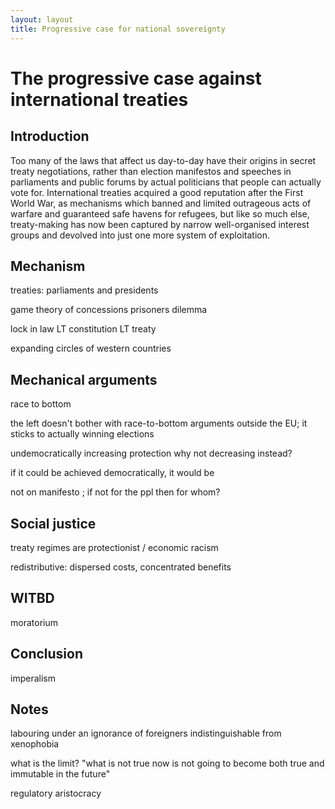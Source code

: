 ```yaml
---
layout: layout
title: Progressive case for national sovereignty
---
```


The progressive case against international treaties
===================================================


Introduction
------------

Too many of the laws that affect us day-to-day have their origins in
secret treaty negotiations, rather than election manifestos and
speeches in parliaments and public forums by actual politicians that
people can actually vote for. International treaties acquired a good
reputation after the First World War, as mechanisms which banned
and limited outrageous acts of warfare and guaranteed safe havens for
refugees, but like so much else, treaty-making has now been captured by
narrow well-organised interest groups and devolved into just one more
system of exploitation.




Mechanism
---------


treaties: parliaments and presidents

game theory of concessions
prisoners dilemma

lock in law LT constitution LT treaty

expanding circles of western countries

Mechanical arguments
--------------------

race to bottom

the left doesn't bother with race-to-bottom arguments outside the EU; it
sticks to actually winning elections


undemocratically increasing protection why not decreasing instead?


if it could be achieved democratically, it would be

not on manifesto ; if not for the ppl then for whom?

Social justice
--------------

treaty regimes are protectionist / economic racism

redistributive: dispersed costs, concentrated benefits

WITBD
-----

moratorium

Conclusion
----------

imperalism



Notes
-----

labouring under an ignorance of foreigners indistinguishable from xenophobia


what is the limit? "what is not true now is not going to become both true and immutable in the future"


regulatory aristocracy